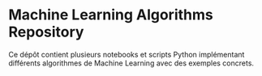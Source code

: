 # Machine Learning Algorithms Repository

Ce dépôt contient plusieurs notebooks et scripts Python implémentant différents algorithmes de Machine Learning avec des exemples concrets.
